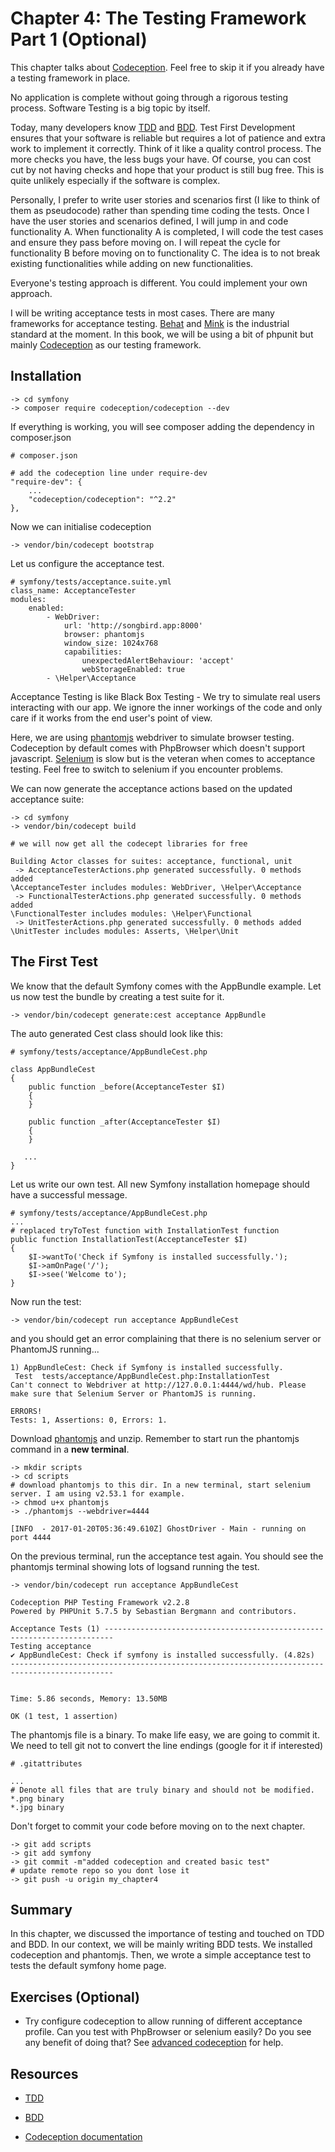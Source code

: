 # Chapter 4: The Testing Framework Part 1 (Optional)

This chapter talks about [Codeception](http://codeception.com/). Feel free to skip it if you already have a testing framework in place.

No application is complete without going through a rigorous testing process. Software Testing is a big topic by itself.

Today, many developers know [TDD](https://en.wikipedia.org/wiki/Test-driven_development) and [BDD](https://en.wikipedia.org/wiki/Behavior-driven_development). Test First Development ensures that your software is reliable but requires a lot of patience and extra work to implement it correctly. Think of it like a quality control process. The more checks you have, the less bugs your have. Of course, you can cost cut by not having checks and hope that your product is still bug free. This is quite unlikely especially if the software is complex.

Personally, I prefer to write user stories and scenarios first (I like to think of them as pseudocode) rather than spending time coding the tests. Once I have the user stories and scenarios defined, I will jump in and code functionality A. When functionality A is completed, I will code the test cases and ensure they pass before moving on. I will repeat the cycle for functionality B before moving on to functionality C. The idea is to not break existing functionalities while adding on new functionalities.

Everyone's testing approach is different. You could implement your own approach.

I will be writing acceptance tests in most cases. There are many frameworks for acceptance testing. [Behat](http://docs.behat.org/) and [Mink](http://mink.behat.org/) is the industrial standard at the moment. In this book, we will be using a bit of phpunit but mainly [Codeception](http://codeception.com/) as our testing framework.

## Installation

```
-> cd symfony
-> composer require codeception/codeception --dev
```

If everything is working, you will see composer adding the dependency in composer.json

```
# composer.json

# add the codeception line under require-dev
"require-dev": {
    ...
    "codeception/codeception": "^2.2"
},
```

Now we can initialise codeception

```
-> vendor/bin/codecept bootstrap
```

Let us configure the acceptance test.

```
# symfony/tests/acceptance.suite.yml
class_name: AcceptanceTester
modules:
    enabled:
        - WebDriver:
            url: 'http://songbird.app:8000'
            browser: phantomjs
            window_size: 1024x768
            capabilities:
                unexpectedAlertBehaviour: 'accept'
                webStorageEnabled: true
        - \Helper\Acceptance
```

Acceptance Testing is like Black Box Testing - We try to simulate real users interacting with our app. We ignore the inner workings of the code and only care if it works from the end user's point of view.

Here, we are using [phantomjs](http://phantomjs.org) webdriver to simulate browser testing. Codeception by default comes with PhpBrowser which doesn't support javascript. [Selenium](http://www.seleniumhq.org/) is slow but is the veteran when comes to acceptance testing. Feel free to switch to selenium if you encounter problems.

We can now generate the acceptance actions based on the updated acceptance suite:

```
-> cd symfony
-> vendor/bin/codecept build

# we will now get all the codecept libraries for free

Building Actor classes for suites: acceptance, functional, unit
 -> AcceptanceTesterActions.php generated successfully. 0 methods added
\AcceptanceTester includes modules: WebDriver, \Helper\Acceptance
 -> FunctionalTesterActions.php generated successfully. 0 methods added
\FunctionalTester includes modules: \Helper\Functional
 -> UnitTesterActions.php generated successfully. 0 methods added
\UnitTester includes modules: Asserts, \Helper\Unit
```

## The First Test

We know that the default Symfony comes with the AppBundle example. Let us now test the bundle by creating a test suite for it.


```
-> vendor/bin/codecept generate:cest acceptance AppBundle
```

The auto generated Cest class should look like this:

```
# symfony/tests/acceptance/AppBundleCest.php

class AppBundleCest
{
    public function _before(AcceptanceTester $I)
    {
    }

    public function _after(AcceptanceTester $I)
    {
    }

   ...
}
```

Let us write our own test. All new Symfony installation homepage should have a successful message.


```
# symfony/tests/acceptance/AppBundleCest.php
...
# replaced tryToTest function with InstallationTest function
public function InstallationTest(AcceptanceTester $I)
{
    $I->wantTo('Check if Symfony is installed successfully.');
    $I->amOnPage('/');
    $I->see('Welcome to');
}
```

Now run the test:

```
-> vendor/bin/codecept run acceptance AppBundleCest
```

and you should get an error complaining that there is no selenium server or PhantomJS running...

```
1) AppBundleCest: Check if Symfony is installed successfully.
 Test  tests/acceptance/AppBundleCest.php:InstallationTest
Can't connect to Webdriver at http://127.0.0.1:4444/wd/hub. Please make sure that Selenium Server or PhantomJS is running.

ERRORS!
Tests: 1, Assertions: 0, Errors: 1.
```

Download [phantomjs](http://phantomjs.org/download.html) and unzip. Remember to start run the phantomjs command in a **new terminal**.

```
-> mkdir scripts
-> cd scripts
# download phantomjs to this dir. In a new terminal, start selenium server. I am using v2.53.1 for example.
-> chmod u+x phantomjs 
-> ./phantomjs --webdriver=4444

[INFO  - 2017-01-20T05:36:49.610Z] GhostDriver - Main - running on port 4444
```

On the previous terminal, run the acceptance test again. You should see the phantomjs terminal showing lots of logsand running the test.

```
-> vendor/bin/codecept run acceptance AppBundleCest

Codeception PHP Testing Framework v2.2.8
Powered by PHPUnit 5.7.5 by Sebastian Bergmann and contributors.

Acceptance Tests (1) ------------------------------------------------------------------------
Testing acceptance
✔ AppBundleCest: Check if symfony is installed successfully. (4.82s)
---------------------------------------------------------------------------------------------


Time: 5.86 seconds, Memory: 13.50MB

OK (1 test, 1 assertion)
```

The phantomjs file is a binary. To make life easy, we are going to commit it. We need to tell git not to convert the line endings (google for it if interested)

```
# .gitattributes

...
# Denote all files that are truly binary and should not be modified.
*.png binary
*.jpg binary
```

Don't forget to commit your code before moving on to the next chapter.

```
-> git add scripts
-> git add symfony
-> git commit -m"added codeception and created basic test"
# update remote repo so you dont lose it
-> git push -u origin my_chapter4
```

## Summary

In this chapter, we discussed the importance of testing and touched on TDD and BDD. In our context, we will be mainly writing BDD tests. We installed codeception and phantomjs. Then, we wrote a simple acceptance test to tests the default symfony home page.

## Exercises (Optional)

* Try configure codeception to allow running of different acceptance profile. Can you test with PhpBrowser or selenium easily? Do you see any benefit of doing that? See [advanced codeception](http://codeception.com/docs/07-AdvancedUsage) for help.

## Resources

* [TDD](https://en.wikipedia.org/wiki/Test-driven_development)

* [BDD](https://en.wikipedia.org/wiki/Behavior-driven_development)

* [Codeception documentation](http://codeception.com/docs)



